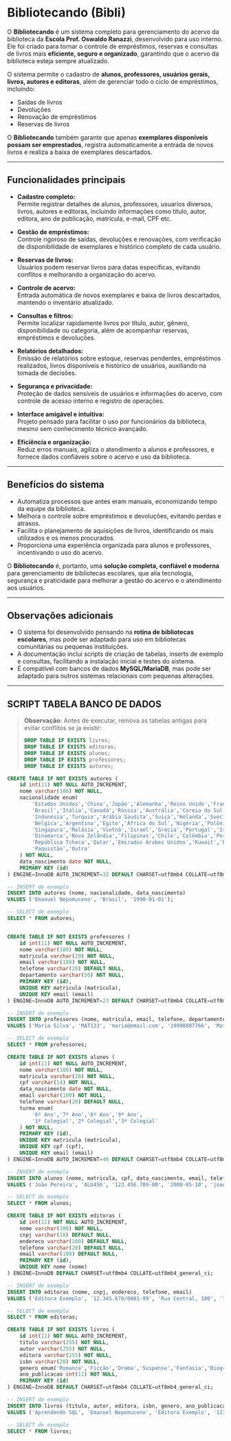 # Bibliotecando (Bibli)

O **Bibliotecando** é um sistema completo para gerenciamento do acervo da biblioteca da **Escola Prof. Oswaldo Ranazzi**, desenvolvido para uso interno. Ele foi criado para tornar o controle de empréstimos, reservas e consultas de livros mais **eficiente, seguro e organizado**, garantindo que o acervo da biblioteca esteja sempre atualizado.

O sistema permite o cadastro de **alunos, professores, usuários gerais, livros, autores e editoras**, além de gerenciar todo o ciclo de empréstimos, incluindo:

- Saídas de livros  
- Devoluções  
- Renovação de empréstimos  
- Reservas de livros  

O **Bibliotecando** também garante que apenas **exemplares disponíveis possam ser emprestados**, registra automaticamente a entrada de novos livros e realiza a baixa de exemplares descartados.

---

## Funcionalidades principais

- **Cadastro completo:**  
  Permite registrar detalhes de alunos, professores, usuarios diversos, livros, autores e editoras, incluindo informações como título, autor, editora, ano de publicação, matrícula, e-mail, CPF etc.  

- **Gestão de empréstimos:**  
  Controle rigoroso de saídas, devoluções e renovações, com verificação de disponibilidade de exemplares e histórico completo de cada usuário.  

- **Reservas de livros:**  
  Usuários podem reservar livros para datas específicas, evitando conflitos e melhorando a organização do acervo.  

- **Controle de acervo:**  
  Entrada automática de novos exemplares e baixa de livros descartados, mantendo o inventário atualizado.  

- **Consultas e filtros:**  
  Permite localizar rapidamente livros por título, autor, gênero, disponibilidade ou categoria, além de acompanhar reservas, empréstimos e devoluções.  

- **Relatórios detalhados:**  
  Emissão de relatórios sobre estoque, reservas pendentes, empréstimos realizados, livros disponíveis e histórico de usuários, auxiliando na tomada de decisões.  

- **Segurança e privacidade:**  
  Proteção de dados sensíveis de usuários e informações do acervo, com controle de acesso interno e registro de operações.  

- **Interface amigável e intuitiva:**  
  Projeto pensado para facilitar o uso por funcionários da biblioteca, mesmo sem conhecimento técnico avançado.  

- **Eficiência e organização:**  
  Reduz erros manuais, agiliza o atendimento a alunos e professores, e fornece dados confiáveis sobre o acervo e uso da biblioteca.  

---

## Benefícios do sistema

- Automatiza processos que antes eram manuais, economizando tempo da equipe da biblioteca.  
- Melhora o controle sobre empréstimos e devoluções, evitando perdas e atrasos.  
- Facilita o planejamento de aquisições de livros, identificando os mais utilizados e os menos procurados.  
- Proporciona uma experiência organizada para alunos e professores, incentivando o uso do acervo.  

O **Bibliotecando** é, portanto, uma **solução completa, confiável e moderna** para gerenciamento de bibliotecas escolares, que alia tecnologia, segurança e praticidade para melhorar a gestão do acervo e o atendimento aos usuários.

---

## Observações adicionais

- O sistema foi desenvolvido pensando na **rotina de bibliotecas escolares**, mas pode ser adaptado para uso em bibliotecas comunitárias ou pequenas instituições.  
- A documentação inclui scripts de criação de tabelas, inserts de exemplo e consultas, facilitando a instalação inicial e testes do sistema.  
- É compatível com bancos de dados **MySQL/MariaDB**, mas pode ser adaptado para outros sistemas relacionais com pequenas alterações.  



---

## SCRIPT TABELA BANCO DE DADOS


> **Observação:** Antes de executar, remova as tabelas antigas para evitar conflitos se ja existir:
>
> ```sql
> DROP TABLE IF EXISTS livros;
> DROP TABLE IF EXISTS editoras;
> DROP TABLE IF EXISTS alunos;
> DROP TABLE IF EXISTS professores;
> DROP TABLE IF EXISTS autores;
> ```


```sql
CREATE TABLE IF NOT EXISTS autores (
    id int(11) NOT NULL AUTO_INCREMENT,
    nome varchar(100) NOT NULL,
    nacionalidade enum(
        'Estados Unidos','China','Japão','Alemanha','Reino Unido','França','Índia',
        'Brasil','Itália','Canadá','Rússia','Austrália','Coreia do Sul','México','Espanha',
        'Indonésia','Turquia','Arábia Saudita','Suíça','Holanda','Suécia','Noruega',
        'Bélgica','Argentina','Egito','África do Sul','Nigéria','Polônia','Tailândia',
        'Singapura','Malásia','Vietnã','Israel','Grécia','Portugal','Irlanda','Finlândia',
        'Dinamarca','Nova Zelândia','Filipinas','Chile','Colômbia','Peru','Hungria',
        'República Tcheca','Qatar','Emirados Árabes Unidos','Kuwait','Bangladesh',
        'Paquistão','Outra'
    ) NOT NULL,
    data_nascimento date NOT NULL,
    PRIMARY KEY (id)
) ENGINE=InnoDB AUTO_INCREMENT=32 DEFAULT CHARSET=utf8mb4 COLLATE=utf8mb4_general_ci;

-- INSERT de exemplo
INSERT INTO autores (nome, nacionalidade, data_nascimento)
VALUES ('Emanuel Nepomuceno', 'Brasil', '1990-01-01');

-- SELECT de exemplo
SELECT * FROM autores;


CREATE TABLE IF NOT EXISTS professores (
    id int(11) NOT NULL AUTO_INCREMENT,
    nome varchar(100) NOT NULL,
    matricula varchar(20) NOT NULL,
    email varchar(100) NOT NULL,
    telefone varchar(20) DEFAULT NULL,
    departamento varchar(50) NOT NULL,
    PRIMARY KEY (id),
    UNIQUE KEY matricula (matricula),
    UNIQUE KEY email (email)
) ENGINE=InnoDB AUTO_INCREMENT=23 DEFAULT CHARSET=utf8mb4 COLLATE=utf8mb4_general_ci;

-- INSERT de exemplo
INSERT INTO professores (nome, matricula, email, telefone, departamento)
VALUES ('Maria Silva', 'MAT123', 'maria@email.com', '19998887766', 'Matemática');

-- SELECT de exemplo
SELECT * FROM professores;

CREATE TABLE IF NOT EXISTS alunos (
    id int(11) NOT NULL AUTO_INCREMENT,
    nome varchar(100) NOT NULL,
    matricula varchar(20) NOT NULL,
    cpf varchar(14) NOT NULL,
    data_nascimento date NOT NULL,
    email varchar(100) NOT NULL,
    telefone varchar(20) DEFAULT NULL,
    turma enum(
        '6º Ano','7º Ano','8º Ano','9º Ano',
        '1º Colegial','2º Colegial','3º Colegial'
    ) NOT NULL,
    PRIMARY KEY (id),
    UNIQUE KEY matricula (matricula),
    UNIQUE KEY cpf (cpf),
    UNIQUE KEY email (email)
) ENGINE=InnoDB AUTO_INCREMENT=46 DEFAULT CHARSET=utf8mb4 COLLATE=utf8mb4_general_ci;

-- INSERT de exemplo
INSERT INTO alunos (nome, matricula, cpf, data_nascimento, email, telefone, turma)
VALUES ('João Pereira', 'ALU456', '123.456.789-00', '2008-05-10', 'joao@email.com', '19997776655', '9º Ano');

-- SELECT de exemplo
SELECT * FROM alunos;

CREATE TABLE IF NOT EXISTS editoras (
    id int(11) NOT NULL AUTO_INCREMENT,
    nome varchar(100) NOT NULL,
    cnpj varchar(18) DEFAULT NULL,
    endereco varchar(200) DEFAULT NULL,
    telefone varchar(20) DEFAULT NULL,
    email varchar(100) DEFAULT NULL,
    PRIMARY KEY (id),
    UNIQUE KEY nome (nome)
) ENGINE=InnoDB DEFAULT CHARSET=utf8mb4 COLLATE=utf8mb4_general_ci;

-- INSERT de exemplo
INSERT INTO editoras (nome, cnpj, endereco, telefone, email)
VALUES ('Editora Exemplo', '12.345.678/0001-99', 'Rua Central, 100', '19991112233', 'contato@editora.com');

-- SELECT de exemplo
SELECT * FROM editoras;

CREATE TABLE IF NOT EXISTS livros (
    id int(11) NOT NULL AUTO_INCREMENT,
    titulo varchar(255) NOT NULL,
    autor varchar(255) NOT NULL,
    editora varchar(255) NOT NULL,
    isbn varchar(20) NOT NULL,
    genero enum('Romance','Ficção','Drama','Suspense','Fantasia','Biografia','Terror','Educação','Outro') NOT NULL,
    ano_publicacao int(11) NOT NULL,
    PRIMARY KEY (id)
) ENGINE=InnoDB DEFAULT CHARSET=utf8mb4 COLLATE=utf8mb4_general_ci;

-- INSERT de exemplo
INSERT INTO livros (titulo, autor, editora, isbn, genero, ano_publicacao)
VALUES ('Aprendendo SQL', 'Emanuel Nepomuceno', 'Editora Exemplo', '1234567890123', 'Educação', 2024);

-- SELECT de exemplo
SELECT * FROM livros;
